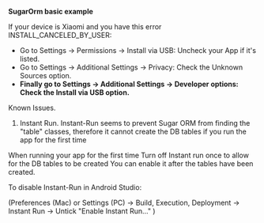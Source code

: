 
**SugarOrm basic example**

If your device is Xiaomi and you have this error INSTALL_CANCELED_BY_USER:

 - Go to Settings -> Permissions -> Install via USB: Uncheck your App if it's listed.
 - Go to Settings -> Additional Settings -> Privacy: Check the Unknown Sources option.
 - **Finally go to Settings -> Additional Settings -> Developer options: Check the Install via USB option.**


Known Issues.
1. Instant Run.
Instant-Run seems to prevent Sugar ORM from finding the "table" classes, therefore it cannot create the DB tables if you run the app for the first time

When running your app for the first time Turn off Instant run once to allow for the DB tables to be created You can enable it after the tables have been created.

To disable Instant-Run in Android Studio:

(Preferences (Mac) or Settings (PC) -> Build, Execution, Deployment -> Instant Run -> Untick "Enable Instant Run..." )
